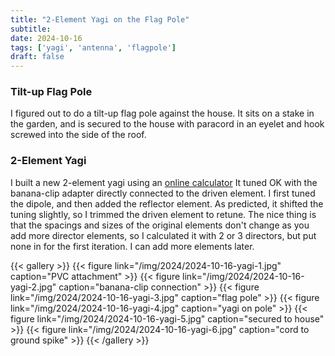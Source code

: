 ```yaml
---
title: "2-Element Yagi on the Flag Pole"
subtitle:
date: 2024-10-16
tags: ['yagi', 'antenna', 'flagpole']
draft: false
---
```


### Tilt-up Flag Pole
I figured out to do a tilt-up flag pole
against the house.
It sits on a stake in the garden,
and is secured to the house with paracord
in an eyelet and hook screwed into the side of the roof.

### 2-Element Yagi
I built a new 2-element yagi using an
[online calculator](https://k7mem.com/Ant_Yagi_VHF_Quick.html)
It tuned OK with the banana-clip adapter directly connected
to the driven element.
I first tuned the dipole,
and then added the reflector element.
As predicted,
it shifted the tuning slightly,
so I trimmed the driven element to retune.
The nice thing is that the spacings and sizes
of the original elements don't change
as you add more director elements,
so I calculated it with 2 or 3 directors,
but put none in for the first
iteration.
I can add more elements later.

{{< gallery >}}
{{< figure link="/img/2024/2024-10-16-yagi-1.jpg" caption="PVC attachment" >}}
{{< figure link="/img/2024/2024-10-16-yagi-2.jpg" caption="banana-clip connection" >}}
{{< figure link="/img/2024/2024-10-16-yagi-3.jpg" caption="flag pole" >}}
{{< figure link="/img/2024/2024-10-16-yagi-4.jpg" caption="yagi on pole" >}}
{{< figure link="/img/2024/2024-10-16-yagi-5.jpg" caption="secured to house" >}}
{{< figure link="/img/2024/2024-10-16-yagi-6.jpg" caption="cord to ground spike" >}}
{{< /gallery >}}

<!--more-->
